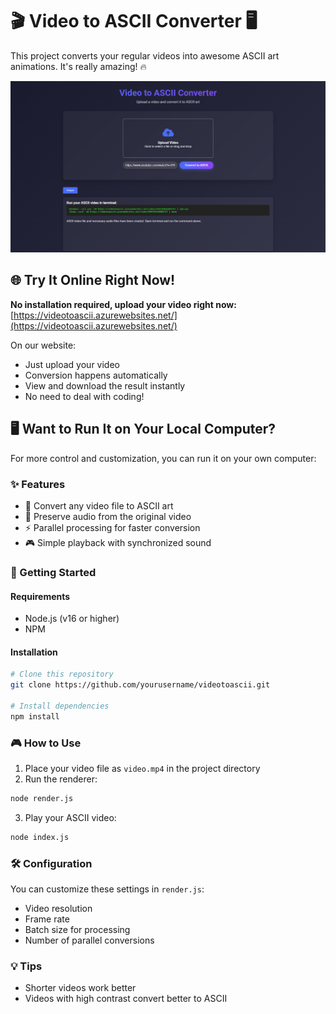 # 🎬 Video to ASCII Converter 🖥️

This project converts your regular videos into awesome ASCII art animations. It's really amazing! 🔥

![vidtoascii](https://raw.githubusercontent.com/DeveloperKubilay/videotoascii/refs/heads/main/build/image.png)

## 🌐 Try It Online Right Now!

**No installation required, upload your video right now:**
[https://videotoascii.azurewebsites.net/](https://videotoascii.azurewebsites.net/)

On our website:
- Just upload your video
- Conversion happens automatically
- View and download the result instantly
- No need to deal with coding!

## 🖥️ Want to Run It on Your Local Computer?

For more control and customization, you can run it on your own computer:

### ✨ Features

- 💯 Convert any video file to ASCII art
- 🎵 Preserve audio from the original video
- ⚡ Parallel processing for faster conversion
- 🎮 Simple playback with synchronized sound

### 🚀 Getting Started

#### Requirements
- Node.js (v16 or higher)
- NPM

#### Installation
```bash
# Clone this repository
git clone https://github.com/yourusername/videotoascii.git

# Install dependencies
npm install
```

### 🎮 How to Use

1. Place your video file as `video.mp4` in the project directory
2. Run the renderer:
```bash
node render.js
```
3. Play your ASCII video:
```bash
node index.js
```

### 🛠️ Configuration

You can customize these settings in `render.js`:
- Video resolution
- Frame rate
- Batch size for processing
- Number of parallel conversions

### 💡 Tips

- Shorter videos work better
- Videos with high contrast convert better to ASCII